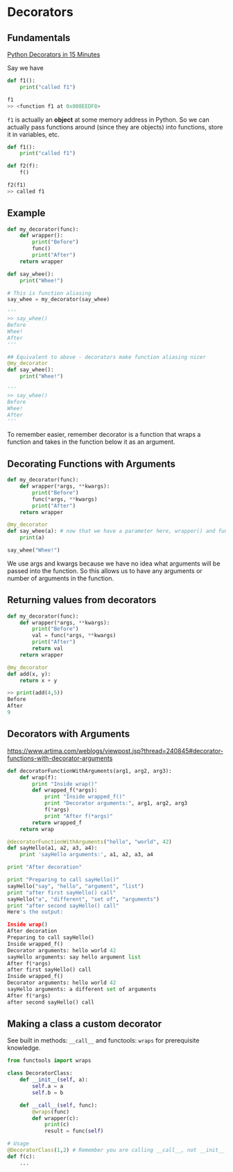# Decorators

## Fundamentals

[Python Decorators in 15 Minutes](https://www.youtube.com/watch?v=r7Dtus7N4pI)

Say we have

```python
def f1():
    print("called f1")

f1
>> <function f1 at 0x008EEDF8>
```

`f1` is actually an **object** at some memory address in Python. So we can actually pass functions around (since they are objects) into functions, store it in variables, etc.

```python
def f1():
    print("called f1")

def f2(f):
    f()

f2(f1)
>> called f1
```

## Example

```python
def my_decorator(func):
    def wrapper():
        print("Before")
        func()
        print("After")
    return wrapper

def say_whee():
    print("Whee!")

# This is function aliasing
say_whee = my_decorator(say_whee)

'''
>> say_whee()
Before
Whee!
After
'''

## Equivalent to above - decorators make function aliasing nicer
@my_decorator
def say_whee():
    print("Whee!")

'''
>> say_whee()
Before
Whee!
After
'''
```
To remember easier, remember decorator is a function that wraps a function and takes in the function below it as an argument.

## Decorating Functions with Arguments

```python
def my_decorator(func):
    def wrapper(*args, **kwargs):
        print("Before")
        func(*args, **kwargs)
        print("After")
    return wrapper

@my_decorator
def say_whee(a): # now that we have a parameter here, wrapper() and func() need to have inputs as well, so we use args and kwargs
    print(a)

say_whee("Whee!")
```

We use args and kwargs because we have no idea what arguments will be passed into the function. So this allows us to have any arguments or number of arguments in the function.

## Returning values from decorators

```python
def my_decorator(func):
    def wrapper(*args, **kwargs):
        print("Before")
        val = func(*args, **kwargs)
        print("After")
        return val
    return wrapper

@my_decorator
def add(x, y):
    return x + y

>> print(add(4,5))
Before
After
9
```

## Decorators with Arguments

https://www.artima.com/weblogs/viewpost.jsp?thread=240845#decorator-functions-with-decorator-arguments

```python
def decoratorFunctionWithArguments(arg1, arg2, arg3):
    def wrap(f):
        print "Inside wrap()"
        def wrapped_f(*args):
            print "Inside wrapped_f()"
            print "Decorator arguments:", arg1, arg2, arg3
            f(*args)
            print "After f(*args)"
        return wrapped_f
    return wrap

@decoratorFunctionWithArguments("hello", "world", 42)
def sayHello(a1, a2, a3, a4):
    print 'sayHello arguments:', a1, a2, a3, a4

print "After decoration"

print "Preparing to call sayHello()"
sayHello("say", "hello", "argument", "list")
print "after first sayHello() call"
sayHello("a", "different", "set of", "arguments")
print "after second sayHello() call"
Here's the output:

Inside wrap()
After decoration
Preparing to call sayHello()
Inside wrapped_f()
Decorator arguments: hello world 42
sayHello arguments: say hello argument list
After f(*args)
after first sayHello() call
Inside wrapped_f()
Decorator arguments: hello world 42
sayHello arguments: a different set of arguments
After f(*args)
after second sayHello() call
```

## Making a class a custom decorator

See built in methods: `__call__` and functools: `wraps` for prerequisite knowledge.

```python
from functools import wraps

class DecoratorClass:
    def __init__(self, a):
        self.a = a
        self.b = b

    def __call__(self, func):
        @wraps(func)
        def wrapper(c):
            print(c)
            result = func(self)

# Usage
@DecoratorClass(1,2) # Remember you are calling __call__, not __init__ here
def f(c):
    ...
```